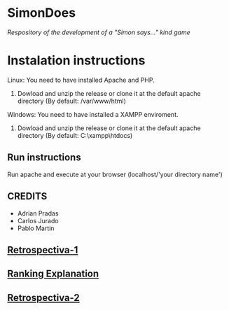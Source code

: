 # SimonDoes
*Respository of the development of a "Simon says..." kind game*

# Instalation instructions
Linux: You need to have installed Apache and PHP.
  1. Dowload and unzip the release or clone it at the default apache directory (By default: /var/www/html)
  
Windows: You need to have installed a XAMPP enviroment.
  1. Dowload and unzip the release or clone it at the default apache directory (By default: C:\xampp\htdocs)

## Run instructions
Run apache and execute at your browser (localhost/'your directory name')

## CREDITS
 - Adrian Pradas
 - Carlos Jurado
 - Pablo Martin

## [Retrospectiva-1](https://github.com/PMartinOnTheCloud/SimonDoes/wiki/Restrospective-Sprint-1)
## [Ranking Explanation](https://github.com/PMartinOnTheCloud/SimonDoes/wiki/Ranking-Explanation)
## [Retrospectiva-2](https://github.com/PMartinOnTheCloud/SimonDoes/wiki/Restrospective-Sprint-2)
